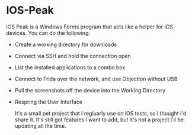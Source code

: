 # IOS-Peak
 
iOS Peak is a Windows Forms program that acts like a helper for iOS devices. You can do the following: 

- Create a working directory for downloads
- Connect via SSH and hold the connection open
- List the installed applications to a combo box
- Connect to Frida over the network, and use Objection without USB
- Pull the screenshots off the device into the Working Directory
- Respring the User Interface

  It's a small pet project that I regluarly use on iOS tests, so I thought i'd share it. It's still got features I want to add, but it's not a project i'll be updating all the time. 
